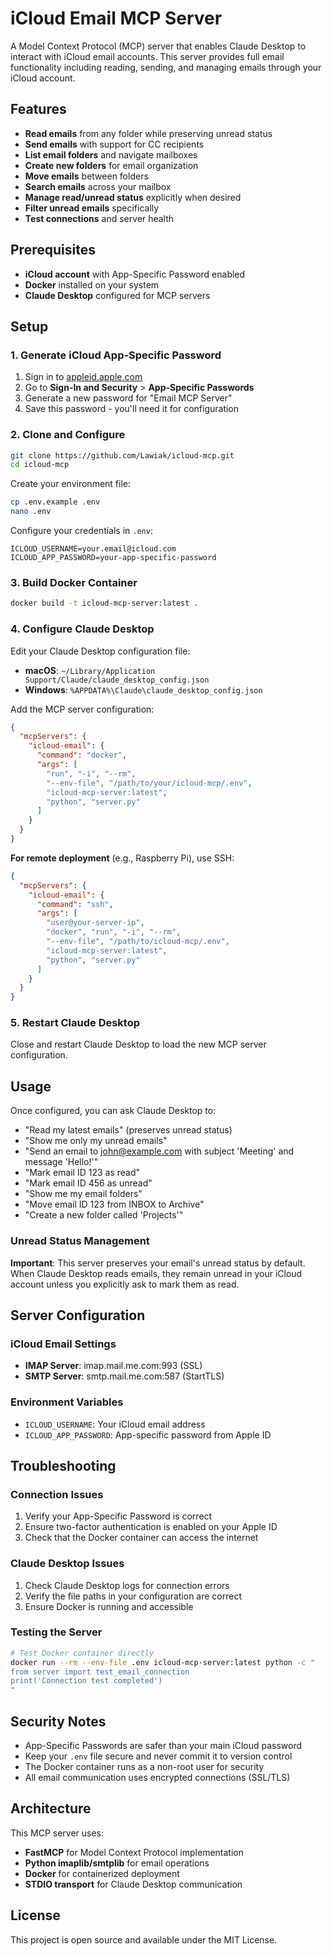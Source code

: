 # iCloud Email MCP Server

A Model Context Protocol (MCP) server that enables Claude Desktop to interact with iCloud email accounts. This server provides full email functionality including reading, sending, and managing emails through your iCloud account.

## Features

- **Read emails** from any folder while preserving unread status
- **Send emails** with support for CC recipients
- **List email folders** and navigate mailboxes
- **Create new folders** for email organization
- **Move emails** between folders
- **Search emails** across your mailbox
- **Manage read/unread status** explicitly when desired
- **Filter unread emails** specifically
- **Test connections** and server health

## Prerequisites

- **iCloud account** with App-Specific Password enabled
- **Docker** installed on your system
- **Claude Desktop** configured for MCP servers

## Setup

### 1. Generate iCloud App-Specific Password

1. Sign in to [appleid.apple.com](https://appleid.apple.com)
2. Go to **Sign-In and Security** > **App-Specific Passwords**
3. Generate a new password for "Email MCP Server"
4. Save this password - you'll need it for configuration

### 2. Clone and Configure

```bash
git clone https://github.com/Lawiak/icloud-mcp.git
cd icloud-mcp
```

Create your environment file:
```bash
cp .env.example .env
nano .env
```

Configure your credentials in `.env`:
```env
ICLOUD_USERNAME=your.email@icloud.com
ICLOUD_APP_PASSWORD=your-app-specific-password
```

### 3. Build Docker Container

```bash
docker build -t icloud-mcp-server:latest .
```

### 4. Configure Claude Desktop

Edit your Claude Desktop configuration file:
- **macOS**: `~/Library/Application Support/Claude/claude_desktop_config.json`
- **Windows**: `%APPDATA%\Claude\claude_desktop_config.json`

Add the MCP server configuration:

```json
{
  "mcpServers": {
    "icloud-email": {
      "command": "docker",
      "args": [
        "run", "-i", "--rm",
        "--env-file", "/path/to/your/icloud-mcp/.env",
        "icloud-mcp-server:latest",
        "python", "server.py"
      ]
    }
  }
}
```

**For remote deployment** (e.g., Raspberry Pi), use SSH:
```json
{
  "mcpServers": {
    "icloud-email": {
      "command": "ssh",
      "args": [
        "user@your-server-ip",
        "docker", "run", "-i", "--rm",
        "--env-file", "/path/to/icloud-mcp/.env",
        "icloud-mcp-server:latest",
        "python", "server.py"
      ]
    }
  }
}
```

### 5. Restart Claude Desktop

Close and restart Claude Desktop to load the new MCP server configuration.

## Usage

Once configured, you can ask Claude Desktop to:

- "Read my latest emails" (preserves unread status)
- "Show me only my unread emails"  
- "Send an email to john@example.com with subject 'Meeting' and message 'Hello!'"
- "Mark email ID 123 as read"
- "Mark email ID 456 as unread"
- "Show me my email folders"
- "Move email ID 123 from INBOX to Archive"
- "Create a new folder called 'Projects'"

### Unread Status Management

**Important**: This server preserves your email's unread status by default. When Claude Desktop reads emails, they remain unread in your iCloud account unless you explicitly ask to mark them as read.

## Server Configuration

### iCloud Email Settings
- **IMAP Server**: imap.mail.me.com:993 (SSL)
- **SMTP Server**: smtp.mail.me.com:587 (StartTLS)

### Environment Variables
- `ICLOUD_USERNAME`: Your iCloud email address
- `ICLOUD_APP_PASSWORD`: App-specific password from Apple ID

## Troubleshooting

### Connection Issues
1. Verify your App-Specific Password is correct
2. Ensure two-factor authentication is enabled on your Apple ID
3. Check that the Docker container can access the internet

### Claude Desktop Issues
1. Check Claude Desktop logs for connection errors
2. Verify the file paths in your configuration are correct
3. Ensure Docker is running and accessible

### Testing the Server
```bash
# Test Docker container directly
docker run --rm --env-file .env icloud-mcp-server:latest python -c "
from server import test_email_connection
print('Connection test completed')
"
```

## Security Notes

- App-Specific Passwords are safer than your main iCloud password
- Keep your `.env` file secure and never commit it to version control
- The Docker container runs as a non-root user for security
- All email communication uses encrypted connections (SSL/TLS)

## Architecture

This MCP server uses:
- **FastMCP** for Model Context Protocol implementation
- **Python imaplib/smtplib** for email operations
- **Docker** for containerized deployment
- **STDIO transport** for Claude Desktop communication

## License

This project is open source and available under the MIT License.